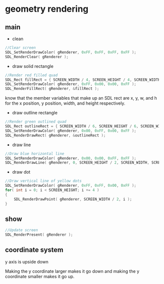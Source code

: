 # geometry rendering

## main

- clean
  
```cpp
//Clear screen
SDL_SetRenderDrawColor( gRenderer, 0xFF, 0xFF, 0xFF, 0xFF );
SDL_RenderClear( gRenderer );
```

- draw solid rectangle
```cpp
//Render red filled quad
SDL_Rect fillRect = { SCREEN_WIDTH / 4, SCREEN_HEIGHT / 4, SCREEN_WIDTH / 2, SCREEN_HEIGHT / 2 };
SDL_SetRenderDrawColor( gRenderer, 0xFF, 0x00, 0x00, 0xFF );
SDL_RenderFillRect( gRenderer, &fillRect );
```
know that the member variables that make up an SDL rect are x, y, w, and h for the x position, y position, width, and height respectively.

- draw outline rectangle
  
```cpp
//Render green outlined quad
SDL_Rect outlineRect = { SCREEN_WIDTH / 6, SCREEN_HEIGHT / 6, SCREEN_WIDTH * 2 / 3, SCREEN_HEIGHT * 2 / 3 };
SDL_SetRenderDrawColor( gRenderer, 0x00, 0xFF, 0x00, 0xFF );		
SDL_RenderDrawRect( gRenderer, &outlineRect );
```

- draw line

```cpp
//Draw blue horizontal line
SDL_SetRenderDrawColor( gRenderer, 0x00, 0x00, 0xFF, 0xFF );		
SDL_RenderDrawLine( gRenderer, 0, SCREEN_HEIGHT / 2, SCREEN_WIDTH, SCREEN_HEIGHT / 2 );
```

- draw dot

```cpp
//Draw vertical line of yellow dots
SDL_SetRenderDrawColor( gRenderer, 0xFF, 0xFF, 0x00, 0xFF );
for( int i = 0; i < SCREEN_HEIGHT; i += 4 )
{
    SDL_RenderDrawPoint( gRenderer, SCREEN_WIDTH / 2, i );
}
```

## show

```cpp
//Update screen
SDL_RenderPresent( gRenderer );
```

## coordinate system

y axis is upside down

 Making the y coordinate larger makes it go down and making the y coordinate smaller makes it go up.